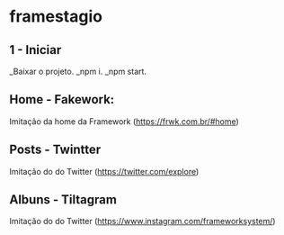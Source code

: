 # framestagio

## 1 - Iniciar

_Baixar o projeto.
_npm i.
_npm start.

## Home - Fakework:
Imitação da home da Framework (https://frwk.com.br/#home)

## Posts - Twintter
Imitação do do Twitter (https://twitter.com/explore)

## Albuns - Tiltagram
Imitação do do Twitter (https://www.instagram.com/frameworksystem/)
